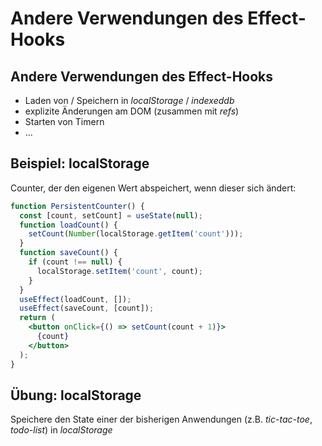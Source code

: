 # Andere Verwendungen des Effect-Hooks

## Andere Verwendungen des Effect-Hooks

- Laden von / Speichern in _localStorage_ / _indexeddb_
- explizite Änderungen am DOM (zusammen mit _refs_)
- Starten von Timern
- ...

## Beispiel: localStorage

Counter, der den eigenen Wert abspeichert, wenn dieser sich ändert:

```jsx
function PersistentCounter() {
  const [count, setCount] = useState(null);
  function loadCount() {
    setCount(Number(localStorage.getItem('count')));
  }
  function saveCount() {
    if (count !== null) {
      localStorage.setItem('count', count);
    }
  }
  useEffect(loadCount, []);
  useEffect(saveCount, [count]);
  return (
    <button onClick={() => setCount(count + 1)}>
      {count}
    </button>
  );
}
```

## Übung: localStorage

Speichere den State einer der bisherigen Anwendungen (z.B. _tic-tac-toe_, _todo-list_) in _localStorage_
